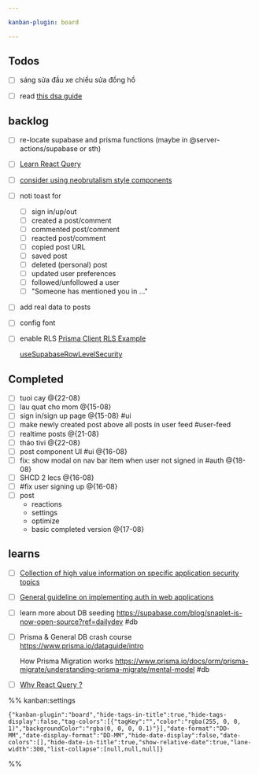 ```yaml
---

kanban-plugin: board

---
```


## Todos

- [ ] sáng sửa đầu xe
	chiều sửa đồng hồ
- [ ] read [this dsa guide](https://leetcode.com/discuss/general-discussion/494279/comprehensive-data-structure-and-algorithm-study-guide)


## backlog

- [ ] re-locate supabase and prisma functions (maybe in @server-actions/supabase or sth)
- [ ] [Learn React Query](https://tanstack.com/query/latest/docs/framework/react/community/tkdodos-blog)
- [ ] [consider using neobrutalism style components](https://www.neobrutalism.dev/)
- [ ] noti toast for
	- [ ] sign in/up/out
	- [ ] created a post/comment
	- [ ] commented post/comment
	- [ ] reacted post/comment
	- [ ] copied post URL
	- [ ] saved post
	- [ ] deleted (personal) post 
	- [ ] updated user preferences
	- [ ] followed/unfollowed a user
	- [ ] "Someone has mentioned you in ..."
- [ ] add real data to posts
- [ ] config font
- [ ] enable RLS
	[Prisma Client RLS Example](https://github.com/prisma/prisma-client-extensions/tree/main/row-level-security#prisma-client-extension---row-level-security)
	
	[useSupabaseRowLevelSecurity](https://github.com/dthyresson/prisma-extension-supabase-rls#usesupabaserowlevelsecurity)


## Completed

- [ ] tuoi cay @{22-08}
- [ ] lau quat cho mom @{15-08}
- [ ] sign in/sign up page @{15-08} #ui
- [ ] make newly created post above all posts in user feed
	#user-feed
- [ ] realtime posts @{21-08}
- [ ] tháo tivi @{22-08}
- [ ] post component UI #ui  @{16-08}
- [ ] fix: show modal on nav bar item when user not signed in #auth @{18-08}
- [ ] SHCD 2 lecs @{16-08}
- [ ] #fix user signing up @{16-08}
- [ ] post 
	- reactions
	- settings
	- optimize
	- basic completed version @{17-08}


## learns

- [ ] [Collection of high value information on specific application security topics](https://cheatsheetseries.owasp.org/index.html)
- [ ] [General guideline on implementing auth in web applications](https://thecopenhagenbook.com/)
- [ ] learn more about DB seeding
	https://supabase.com/blog/snaplet-is-now-open-source?ref=dailydev
	#db
- [ ] Prisma & General DB crash course
	https://www.prisma.io/dataguide/intro
	
	How Prisma Migration works
	https://www.prisma.io/docs/orm/prisma-migrate/understanding-prisma-migrate/mental-model
	#db
- [ ] [Why React Query ?](https://ui.dev/why-react-query)




%% kanban:settings
```
{"kanban-plugin":"board","hide-tags-in-title":true,"hide-tags-display":false,"tag-colors":[{"tagKey":"","color":"rgba(255, 0, 0, 1)","backgroundColor":"rgba(0, 0, 0, 0.1)"}],"date-format":"DD-MM","date-display-format":"DD-MM","hide-date-display":false,"date-colors":[],"hide-date-in-title":true,"show-relative-date":true,"lane-width":300,"list-collapse":[null,null,null]}
```
%%
